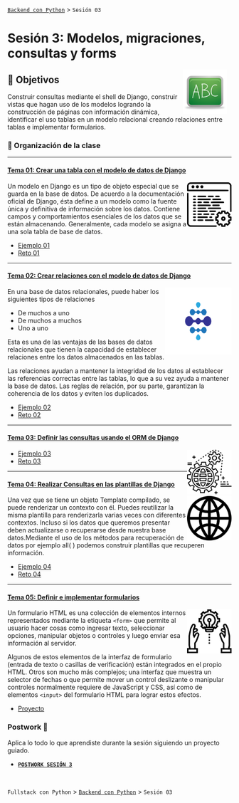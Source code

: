 [`Backend con Python`](../Readme.md) > `Sesión 03`
# Sesión 3: Modelos, migraciones, consultas y forms

<img src="img/pizarron.png" align="right" height="100" width="100" hspace="10">

## :dart: Objetivos

Construir consultas mediante el shell de Django, construir vistas que hagan uso de los modelos logrando la construcción de páginas con información dinámica, identificar el uso tablas en un modelo relacional creando relaciones entre tablas e implementar formularios.

### 📂 Organización de la clase
***


#### <ins>Tema 01: Crear una tabla con el modelo de datos de Django</ins>
<img src="img/imagen1.png" align="right" height="100" width="100">

Un modelo en Django es un tipo de objeto especial que se guarda en la base de datos. De acuerdo a la documentación oficial de Django, ésta define a un modelo como la fuente única y definitiva de información sobre los datos. Contiene campos y comportamientos esenciales de los datos que se están almacenando. Generalmente, cada modelo se asigna a una sola tabla de base de datos.


   - [Ejemplo 01](Ejemplo-01)
   - [Reto 01](Reto-01)

***
#### <ins>Tema 02: Crear relaciones con el modelo de datos de Django</ins>
<img src="img/imagen2.png" align="right" height="150" width="150">


En una base de datos relacionales, puede haber los siguientes tipos de relaciones

- De muchos a uno
- De muchos a muchos
- Uno a uno

Esta es una de las ventajas de las bases de datos relacionales que tienen la capacidad de establecer relaciones entre los datos almacenados en las tablas.

Las relaciones ayudan a mantener la integridad de los datos al establecer las referencias correctas entre las tablas, lo que a su vez ayuda a mantener la base de datos. Las reglas de relación, por su parte, garantizan la coherencia de los datos y eviten los duplicados.

   - [Ejemplo 02](Ejemplo-02)
   - [Reto 02](Reto-02)

***
#### <ins>Tema 03: Definir las consultas usando el ORM de Django</ins>
<img src="img/imagen3.png" align="right" height="100" width="100">



   - [Ejemplo 03](Ejemplo-03)
   - [Reto 03](Reto-03)

***
#### <ins>Tema 04: Realizar Consultas en las plantillas de Django</ins>
<img src="img/imagen4.png" align="right" height="100" width="100">

Una vez que se tiene un objeto Template compilado, se puede renderizar un contexto con él. Puedes reutilizar la misma plantilla para renderizarla varias veces con diferentes contextos. Incluso si los datos que queremos presentar deben actualizarse o recuperarse desde nuestra base datos.Mediante el uso de los métodos para recuperación de datos por ejemplo all( ) podemos construir plantillas que recuperen información.



   - [Ejemplo 04](Ejemplo-04)
   - [Reto 04](Reto-04)

***
#### <ins>Tema 05: Definir e implementar formularios</ins>
<img src="img/imagen5.png" align="right" height="100" width="100">

Un formulario HTML es una colección de elementos internos representados mediante la etiqueta `<form>` que permite al usuario hacer cosas como ingresar texto, seleccionar opciones, manipular objetos o controles y luego enviar esa información al servidor.

Algunos de estos elementos de la interfaz de formulario (entrada de texto o casillas de verificación) están integrados en el propio HTML. Otros son mucho más complejos; una interfaz que muestra un selector de fechas o que permite mover un control deslizante o manipular controles normalmente requiere de JavaScript y CSS, así como de elementos `<input>` del formulario HTML para lograr estos efectos.


   - [Proyecto](Ejemplo-05)


### Postwork :memo:
Aplica lo todo lo que aprendiste durante la sesión siguiendo un proyecto guiado.

- [**`POSTWORK SESIÓN 3`**](Postwork/Readme.md)

<br/>



`Fullstack con Python` > [`Backend con Python`](../Readme.md) > `Sesión 03`
